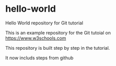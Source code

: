 # hello-world
Hello World repository for Git tutorial

This is an example repository for the Git tutoial on https://www.w3schools.com

This repository is built step by step in the tutorial.

It now includs steps from github

